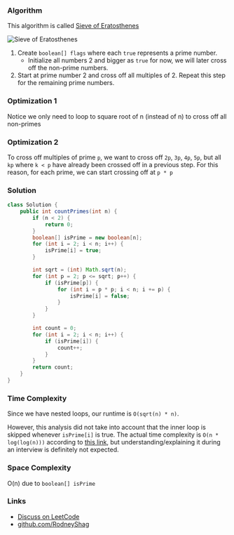 ### Algorithm

This algorithm is called [Sieve of Eratosthenes](https://en.wikipedia.org/wiki/Sieve_of_Eratosthenes)

![Sieve of Eratosthenes](images/sieveOfEratosthenes.gif)

1. Create `boolean[] flags` where each `true` represents a prime number.
    - Initialize all numbers 2 and bigger as `true` for now, we will later cross off the non-prime numbers.
1. Start at prime number 2 and cross off all multiples of 2. Repeat this step for the remaining prime numbers.

### Optimization 1

Notice we only need to loop to square root of n (instead of n) to cross off all non-primes

### Optimization 2

To cross off multiples of prime `p`, we want to cross off `2p`, `3p`, `4p`, `5p`, but all `kp` where `k < p` have already been crossed off in a previous step. For this reason, for each prime, we can start crossing off at `p * p`


### Solution

```java
class Solution {
    public int countPrimes(int n) {
        if (n < 2) {
            return 0;
        }
        boolean[] isPrime = new boolean[n];
        for (int i = 2; i < n; i++) {
            isPrime[i] = true;
        }

        int sqrt = (int) Math.sqrt(n);
        for (int p = 2; p <= sqrt; p++) {
            if (isPrime[p]) {
                for (int i = p * p; i < n; i += p) {
                    isPrime[i] = false;
                }
            }
        }

        int count = 0;
        for (int i = 2; i < n; i++) {
            if (isPrime[i]) {
                count++;
            }
        }
        return count;
    }
}
```

### Time Complexity

Since we have nested loops, our runtime is `O(sqrt(n) * n)`.

However, this analysis did not take into account that the inner loop is skipped whenever `isPrime[i]` is true. The actual time complexity is `O(n * log(log(n)))` according to [this link](https://en.wikipedia.org/wiki/Sieve_of_Eratosthenes#Algorithmic_complexity), but understanding/explaining it during an interview is definitely not expected.

### Space Complexity

O(n) due to `boolean[] isPrime`

### Links

- [Discuss on LeetCode](https://leetcode.com/problems/count-primes/discuss/452628)
- [github.com/RodneyShag](https://github.com/RodneyShag)
